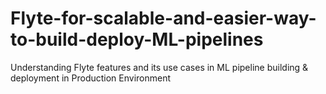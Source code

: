 # Flyte-for-scalable-and-easier-way-to-build-deploy-ML-pipelines
Understanding Flyte features and its use cases in ML pipeline building &amp; deployment in Production Environment
